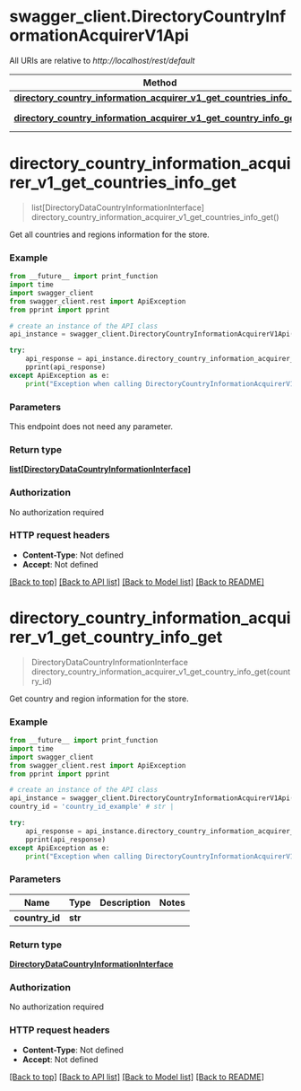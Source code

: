 # swagger_client.DirectoryCountryInformationAcquirerV1Api

All URIs are relative to *http://localhost/rest/default*

Method | HTTP request | Description
------------- | ------------- | -------------
[**directory_country_information_acquirer_v1_get_countries_info_get**](DirectoryCountryInformationAcquirerV1Api.md#directory_country_information_acquirer_v1_get_countries_info_get) | **GET** /V1/directory/countries | 
[**directory_country_information_acquirer_v1_get_country_info_get**](DirectoryCountryInformationAcquirerV1Api.md#directory_country_information_acquirer_v1_get_country_info_get) | **GET** /V1/directory/countries/{countryId} | 


# **directory_country_information_acquirer_v1_get_countries_info_get**
> list[DirectoryDataCountryInformationInterface] directory_country_information_acquirer_v1_get_countries_info_get()



Get all countries and regions information for the store.

### Example 
```python
from __future__ import print_function
import time
import swagger_client
from swagger_client.rest import ApiException
from pprint import pprint

# create an instance of the API class
api_instance = swagger_client.DirectoryCountryInformationAcquirerV1Api()

try: 
    api_response = api_instance.directory_country_information_acquirer_v1_get_countries_info_get()
    pprint(api_response)
except ApiException as e:
    print("Exception when calling DirectoryCountryInformationAcquirerV1Api->directory_country_information_acquirer_v1_get_countries_info_get: %s\n" % e)
```

### Parameters
This endpoint does not need any parameter.

### Return type

[**list[DirectoryDataCountryInformationInterface]**](DirectoryDataCountryInformationInterface.md)

### Authorization

No authorization required

### HTTP request headers

 - **Content-Type**: Not defined
 - **Accept**: Not defined

[[Back to top]](#) [[Back to API list]](../README.md#documentation-for-api-endpoints) [[Back to Model list]](../README.md#documentation-for-models) [[Back to README]](../README.md)

# **directory_country_information_acquirer_v1_get_country_info_get**
> DirectoryDataCountryInformationInterface directory_country_information_acquirer_v1_get_country_info_get(country_id)



Get country and region information for the store.

### Example 
```python
from __future__ import print_function
import time
import swagger_client
from swagger_client.rest import ApiException
from pprint import pprint

# create an instance of the API class
api_instance = swagger_client.DirectoryCountryInformationAcquirerV1Api()
country_id = 'country_id_example' # str | 

try: 
    api_response = api_instance.directory_country_information_acquirer_v1_get_country_info_get(country_id)
    pprint(api_response)
except ApiException as e:
    print("Exception when calling DirectoryCountryInformationAcquirerV1Api->directory_country_information_acquirer_v1_get_country_info_get: %s\n" % e)
```

### Parameters

Name | Type | Description  | Notes
------------- | ------------- | ------------- | -------------
 **country_id** | **str**|  | 

### Return type

[**DirectoryDataCountryInformationInterface**](DirectoryDataCountryInformationInterface.md)

### Authorization

No authorization required

### HTTP request headers

 - **Content-Type**: Not defined
 - **Accept**: Not defined

[[Back to top]](#) [[Back to API list]](../README.md#documentation-for-api-endpoints) [[Back to Model list]](../README.md#documentation-for-models) [[Back to README]](../README.md)

